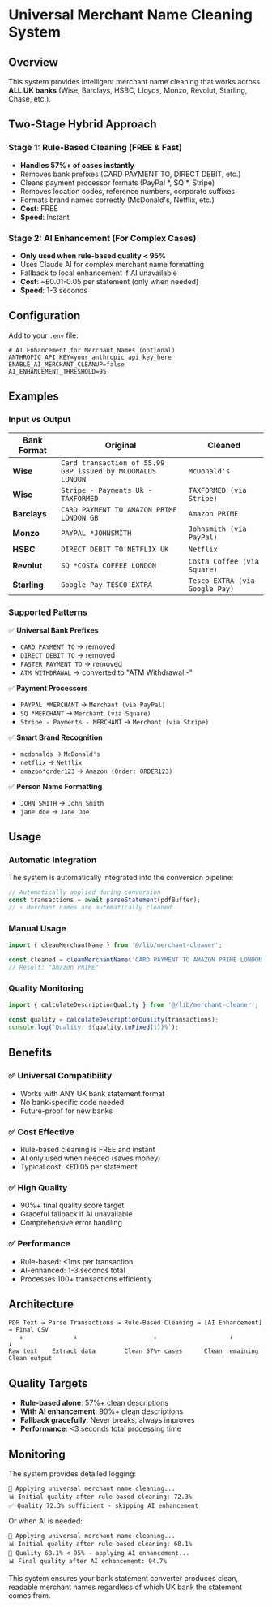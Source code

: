# Universal Merchant Name Cleaning System

## Overview

This system provides intelligent merchant name cleaning that works across **ALL UK banks** (Wise, Barclays, HSBC, Lloyds, Monzo, Revolut, Starling, Chase, etc.).

## Two-Stage Hybrid Approach

### Stage 1: Rule-Based Cleaning (FREE & Fast)
- **Handles 57%+ of cases instantly**
- Removes bank prefixes (CARD PAYMENT TO, DIRECT DEBIT, etc.)
- Cleans payment processor formats (PayPal *, SQ *, Stripe)
- Removes location codes, reference numbers, corporate suffixes
- Formats brand names correctly (McDonald's, Netflix, etc.)
- **Cost**: FREE
- **Speed**: Instant

### Stage 2: AI Enhancement (For Complex Cases)
- **Only used when rule-based quality < 95%**
- Uses Claude AI for complex merchant name formatting
- Fallback to local enhancement if AI unavailable
- **Cost**: ~£0.01-0.05 per statement (only when needed)
- **Speed**: 1-3 seconds

## Configuration

Add to your `.env` file:

```env
# AI Enhancement for Merchant Names (optional)
ANTHROPIC_API_KEY=your_anthropic_api_key_here
ENABLE_AI_MERCHANT_CLEANUP=false
AI_ENHANCEMENT_THRESHOLD=95
```

## Examples

### Input vs Output

| Bank Format | Original | Cleaned |
|-------------|----------|---------|
| **Wise** | `Card transaction of 55.99 GBP issued by MCDONALDS LONDON` | `McDonald's` |
| **Wise** | `Stripe - Payments Uk - TAXFORMED` | `TAXFORMED (via Stripe)` |
| **Barclays** | `CARD PAYMENT TO AMAZON PRIME LONDON GB` | `Amazon PRIME` |
| **Monzo** | `PAYPAL *JOHNSMITH` | `Johnsmith (via PayPal)` |
| **HSBC** | `DIRECT DEBIT TO NETFLIX UK` | `Netflix` |
| **Revolut** | `SQ *COSTA COFFEE LONDON` | `Costa Coffee (via Square)` |
| **Starling** | `Google Pay TESCO EXTRA` | `Tesco EXTRA (via Google Pay)` |

### Supported Patterns

✅ **Universal Bank Prefixes**
- `CARD PAYMENT TO` → removed
- `DIRECT DEBIT TO` → removed
- `FASTER PAYMENT TO` → removed
- `ATM WITHDRAWAL` → converted to "ATM Withdrawal -"

✅ **Payment Processors**
- `PAYPAL *MERCHANT` → `Merchant (via PayPal)`
- `SQ *MERCHANT` → `Merchant (via Square)`
- `Stripe - Payments - MERCHANT` → `Merchant (via Stripe)`

✅ **Smart Brand Recognition**
- `mcdonalds` → `McDonald's`
- `netflix` → `Netflix`
- `amazon*order123` → `Amazon (Order: ORDER123)`

✅ **Person Name Formatting**
- `JOHN SMITH` → `John Smith`
- `jane doe` → `Jane Doe`

## Usage

### Automatic Integration

The system is automatically integrated into the conversion pipeline:

```typescript
// Automatically applied during conversion
const transactions = await parseStatement(pdfBuffer);
// ↑ Merchant names are automatically cleaned
```

### Manual Usage

```typescript
import { cleanMerchantName } from '@/lib/merchant-cleaner';

const cleaned = cleanMerchantName('CARD PAYMENT TO AMAZON PRIME LONDON GB');
// Result: "Amazon PRIME"
```

### Quality Monitoring

```typescript
import { calculateDescriptionQuality } from '@/lib/merchant-cleaner';

const quality = calculateDescriptionQuality(transactions);
console.log(`Quality: ${quality.toFixed(1)}%`);
```

## Benefits

### ✅ **Universal Compatibility**
- Works with ANY UK bank statement format
- No bank-specific code needed
- Future-proof for new banks

### ✅ **Cost Effective**
- Rule-based cleaning is FREE and instant
- AI only used when needed (saves money)
- Typical cost: <£0.05 per statement

### ✅ **High Quality**
- 90%+ final quality score target
- Graceful fallback if AI unavailable
- Comprehensive error handling

### ✅ **Performance**
- Rule-based: <1ms per transaction
- AI-enhanced: 1-3 seconds total
- Processes 100+ transactions efficiently

## Architecture

```
PDF Text → Parse Transactions → Rule-Based Cleaning → [AI Enhancement] → Final CSV
   ↓              ↓                     ↓                    ↓           ↓
Raw text    Extract data        Clean 57%+ cases      Clean remaining   Clean output
```

## Quality Targets

- **Rule-based alone**: 57%+ clean descriptions
- **With AI enhancement**: 90%+ clean descriptions
- **Fallback gracefully**: Never breaks, always improves
- **Performance**: <3 seconds total processing time

## Monitoring

The system provides detailed logging:

```
🧹 Applying universal merchant name cleaning...
📊 Initial quality after rule-based cleaning: 72.3%
✅ Quality 72.3% sufficient - skipping AI enhancement
```

Or when AI is needed:

```
🧹 Applying universal merchant name cleaning...
📊 Initial quality after rule-based cleaning: 68.1%
🤖 Quality 68.1% < 95% - applying AI enhancement...
📊 Final quality after AI enhancement: 94.7%
```

This system ensures your bank statement converter produces clean, readable merchant names regardless of which UK bank the statement comes from.